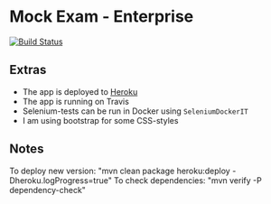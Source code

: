 # Mock Exam - Enterprise  
[![Build Status](https://travis-ci.com/olaven/mock-exam-PG5100.svg?token=zTzVh5wrqM89cpyf9qVd&branch=master)](https://travis-ci.com/olaven/exam-PG5100)

## Extras
* The app is deployed to [Heroku](https://enterprise-exam.herokuapp.com) 
* The app is running on Travis 
* Selenium-tests can be run in Docker using `SeleniumDockerIT`
* I am using bootstrap for some CSS-styles 


## Notes 
To deploy new version: "mvn clean package heroku:deploy -Dheroku.logProgress=true"
To check dependencies: "mvn verify -P dependency-check"
